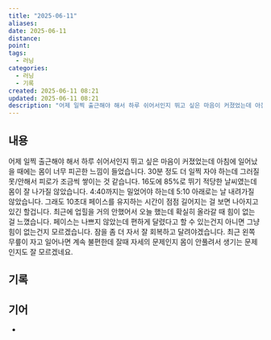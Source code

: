 ```yaml
---
title: "2025-06-11"
aliases:
date: 2025-06-11
distance:
point:
tags:
  - 러닝
categories:
  - 러닝
  - 기록
created: 2025-06-11 08:21
updated: 2025-06-11 08:21
description: "어제 일찍 출근해야 해서 하루 쉬어서인지 뛰고 싶은 마음이 커졌었는데 아침에 일어났을 때에는 몸이 너무 피곤한 느낌이 들었습니다. 30분 정도 더 일찍 자야 하는데 그러질 못/안해서 피로가 조금씩 쌓이는 것 같습니다. 16도에 85%로 뛰기 적당한 날씨였는데 몸이 잘 나가질 않았습니다."
---
```


## 내용
어제 일찍 출근해야 해서 하루 쉬어서인지 뛰고 싶은 마음이 커졌었는데 아침에 일어났을 때에는 몸이 너무 피곤한 느낌이 들었습니다. 30분 정도 더 일찍 자야 하는데 그러질 못/안해서 피로가 조금씩 쌓이는 것 같습니다.
16도에 85%로 뛰기 적당한 날씨였는데 몸이 잘 나가질 않았습니다. 4:40까지는 밀었어야 하는데 5:10 아래로는 날 내려가질 않았습니다. 그래도 10초대 페이스를 유지하는 시간이 점점 길어지는 걸 보면 나아지고 있긴 할겁니다.
최근에 업힐을 거의 안했어서 오늘 했는데 확실히 올라갈 때 힘이 없는 걸 느꼈습니다. 페이스는 나쁘지 않았는데 편하게 달렸다고 할 수 있는건지 아니면 그냥 힘이 없는건지 모르겠습니다.
잠을 좀 더 자서 잘 회복하고 달려야겠습니다. 
최근 왼쪽 무릎이 자고 일어나면 계속 불편한데 잘때 자세의 문제인지 몸이 안풀려서 생기는 문제인지도 잘 모르겠네요. 

## 기록

## 기어
- 
